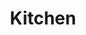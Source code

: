 ---
layout: page
title: Kitchen
#background_style: bg-info
# background_image: url('assets/img/backgrounds/bedroom.jpg')
# Add a link to the the top menu
menus:
  header:
    title: Links
    weight: 2

sections:
  - type: call-to-action.html
    section_id: kitchen-intro
    background_style: bg-primary
    title: Fully Featured Kitchen
    text: >+
      Lorem ipsum dolor sit amet, consectetur adipiscing elit, sed do eiusmod tempor incididunt ut labore et dolore magna aliqua. Ut enim ad minim veniam, quis nostrud exercitation ullamco laboris nisi ut aliquip ex ea commodo consequat. Duis aute irure dolor in reprehenderit in voluptate velit esse cillum dolore eu fugiat nulla pariatur. Excepteur sint occaecat cupidatat non proident, sunt in culpa qui officia deserunt mollit anim id est laborum.

  - type: area-photos.html
    # this section has always ID 'photos'
    section_id: photos
    features:
      - title: Feature 1
        text: This is a very short Feature description.
        icon: fv_in_4.jpg
        url: '#'
        room: kitchen
      - title: Feature 2
        text: This is a very short Feature description.
        icon: fv_in_2.jpg
        url: '#'
        room: kitchen
      - title: Feature 3
        text: This is a very short Feature description.
        icon: fv_in_6.jpg
        room: kitchen

---